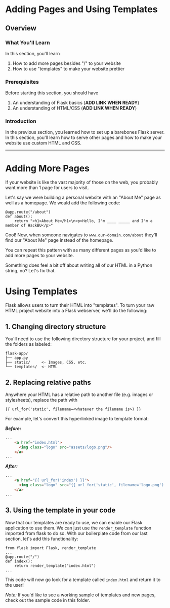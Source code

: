 # Adding Pages and Using Templates
## Overview

### What You'll Learn
In this section, you'll learn
1. How to add more pages besides "/" to your website
2. How to use "templates" to make your website prettier

### Prerequisites
Before starting this section, you should have 
1. An understanding of Flask basics (**ADD LINK WHEN READY**)
2. An understanding of HTML/CSS (**ADD LINK WHEN READY**)

### Introduction
In the previous section, you learned how to set up a barebones Flask server. In this section, you'll learn how to serve other pages and how to make your website use custom HTML and CSS. 

---

# Adding More Pages

If your website is like the vast majority of those on the web, you probably want more than 1 page for users to visit.

Let's say we were building a personal website with an "About Me" page as well as a homepage. We would add the following code:

```python3
@app.route("/about")
def about():
    return "<h1>About Me</h1>\n<p>Hello, I'm ____ _____ and I'm a member of HackBU</p>"
```

Cool! Now, when someone navigates to `www.our-domain.com/about` they'll find our "About Me" page instead of the homepage.

You can repeat this pattern with as many different pages as you'd like to add more pages to your website.

Something does feel a bit off about writing all of our HTML in a Python string, no? Let's fix that.

# Using Templates

Flask allows users to turn their HTML into "templates". To turn your raw HTML project website into a Flask webserver, we'll do the following:

## 1. Changing directory structure

You'll need to use the following directory structure for your project, and fill the folders as labeled:
```
flask-app/
├── app.py
├── static/     <- Images, CSS, etc.
└── templates/  <- HTML
```

## 2. Replacing relative paths

Anywhere your HTML has a relative path to another file (e.g. images or stylesheets), replace the path with

```{{ url_for('static', filename=<whatever the filename is>) }}```

For example, let's convert this hyperlinked image to template format:

***Before:***
```html
...
    <a href="index.html">
      <img class="logo" src="assets/logo.png"/>
    </a>
...
```

***After:***
```html
...
    <a href="{{ url_for('index') }}">
      <img class="logo" src="{{ url_for('static', filename='logo.png') }}"/>
    </a>
...
```

## 3. Using the template in your code

Now that our templates are ready to use, we can enable our Flask application to use them. We can just use the `render_template` function imported from flask to do so. With our boilerplate code from our last section, let's add this functionality:

```python3
from flask import Flask, render_template
...
@app.route("/")
def index():
    return render_template("index.html")
...
```

This code will now go look for a template called `index.html` and return it to the user!

*Note:* If you'd like to see a working sample of templates and new pages, check out the sample code in this folder.
